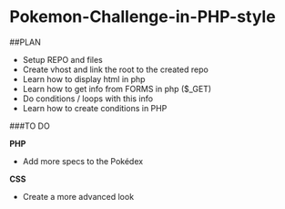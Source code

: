 # Pokemon-Challenge-in-PHP-style

##PLAN

* Setup REPO and files  
* Create vhost and link the root to the created repo  
* Learn how to display html in php  
* Learn how to get info from FORMS in php ($_GET)  
* Do conditions / loops with this info  
* Learn how to create conditions in PHP  


###TO DO

**PHP**

* Add more specs to the Pokédex

**CSS**

* Create a more advanced look